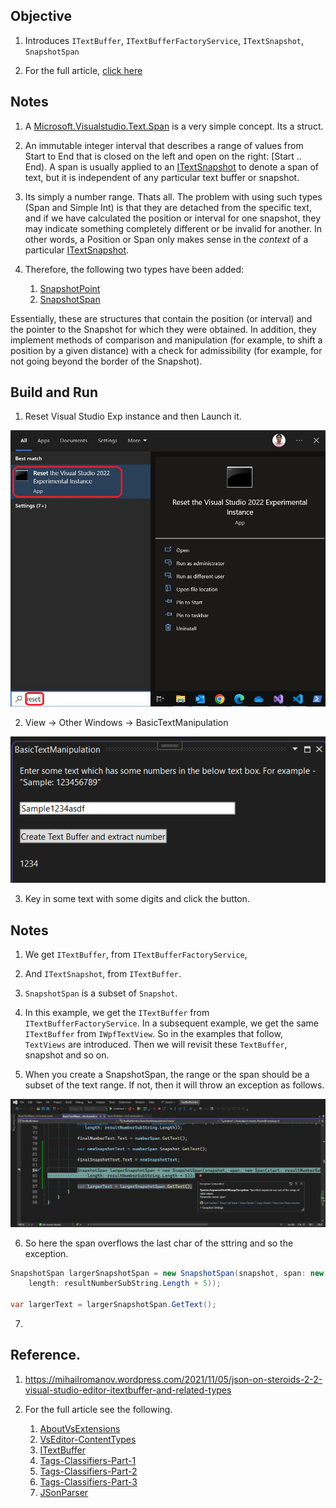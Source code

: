 ## Objective

1. Introduces `ITextBuffer`, `ITextBufferFactoryService`, `ITextSnapshot`, `SnapshotSpan`

2. For the full article, [click here](1-ITextBuffer.md)

## Notes

1. A [Microsoft.Visualstudio.Text.Span](https://learn.microsoft.com/en-us/dotnet/api/microsoft.visualstudio.text.span) is a very simple concept. Its a struct.

2. An immutable integer interval that describes a range of values from Start to End that is closed on the left and open on the right: [Start .. End). A span is usually applied to an [ITextSnapshot](https://learn.microsoft.com/en-us/dotnet/api/microsoft.visualstudio.text.itextsnapshot) to denote a span of text, but it is independent of any particular text buffer or snapshot.

3. Its simply a number range. Thats all. The problem with using such types (Span and Simple Int) is that they are detached from the specific text, and if we have calculated the position or interval for one snapshot, they may indicate something completely different or be invalid for another. In other words, a Position or Span only makes sense in the *context* of a particular [ITextSnapshot](https://learn.microsoft.com/en-us/dotnet/api/microsoft.visualstudio.text.itextsnapshot). 

4. Therefore, the following two types have been added:

   1. [SnapshotPoint](https://docs.microsoft.com/en-us/dotnet/api/microsoft.visualstudio.text.snapshotpoint)
   2. [SnapshotSpan](https://docs.microsoft.com/en-us/dotnet/api/microsoft.visualstudio.text.snapshotspan)

Essentially, these are structures that contain the position (or interval) and the pointer to the Snapshot for which they were obtained. In addition, they implement methods of comparison and manipulation (for example, to shift a position by a given distance) with a check for admissibility (for example, for not going beyond the border of the Snapshot).

## Build and Run
1. Reset Visual Studio Exp instance and then Launch it.

![Reset Visual Studio Exp](../200500-VSixBlankProjectAnalysis/images/57_50_ResetVsExpIntance.jpg)

2. View -> Other Windows -> BasicTextManipulation

![Extract Numbers](Images/69_50_BuildAndRun.png)

3. Key in some text with some digits and click the button.

## Notes

1. We get `ITextBuffer`, from `ITextBufferFactoryService`, 

2. And `ITextSnapshot`, from `ITextBuffer`.

3. `SnapshotSpan` is a subset of `Snapshot`.

4. In this example, we get the `ITextBuffer` from `ITextBufferFactoryService`. In a subsequent example, we get the same `ITextBuffer` from `IWpfTextView`. So in the examples that follow, `TextViews` are introduced. Then we will revisit these `TextBuffer`, snapshot and so on. 

5. When you create a SnapshotSpan, the range or the span should be a subset of the text range. If not, then it will throw an exception as follows.

![Exception](Images/70_50_Exception.png)

6. So here the span overflows the last char of the sttring and so the exception.

```cs
SnapshotSpan largerSnapshotSpan = new SnapshotSpan(snapshot, span: new Span(start: resultNumberSubStringIndex,
    length: resultNumberSubString.Length + 5));

var largerText = largerSnapshotSpan.GetText();
```

7. 


## Reference.
1. https://mihailromanov.wordpress.com/2021/11/05/json-on-steroids-2-2-visual-studio-editor-itextbuffer-and-related-types

2. For the full article see the following.
   1. [AboutVsExtensions](../900930-JsonEditor/Articles/1-AboutVsExtensions.md)
   2. [VsEditor-ContentTypes](../900930-JsonEditor/Articles/2-VsEditor-ContentTypes.md)
   3. [ITextBuffer](../900930-JsonEditor/Articles/3-ITextBuffer.md)
   4. [Tags-Classifiers-Part-1](../900930-JsonEditor/Articles/4-Tags-Classifiers-Part-1.md)
   5. [Tags-Classifiers-Part-2](../900930-JsonEditor/Articles/5-Tags-Classifiers-Part-2.md)
   6. [Tags-Classifiers-Part-3](../900930-JsonEditor/Articles/6-Tags-Classifiers-Part-3.md)   
   7. [JSonParser](../900930-JsonEditor/Articles/7-JSonParser.md)

